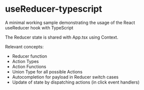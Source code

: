 # useReducer-typescript

A minimal working sample demonstrating the usage of the React useReducer hook with TypeScript 

The Reducer state is shared with App.tsx using Context.

Relevant concepts:
- Reducer function
- Action Types
- Action Functions
- Union Type for all possible Actions
- Autocompletion for payload in Reducer switch cases
- Update of state by dispatching actions (in click event handlers)

